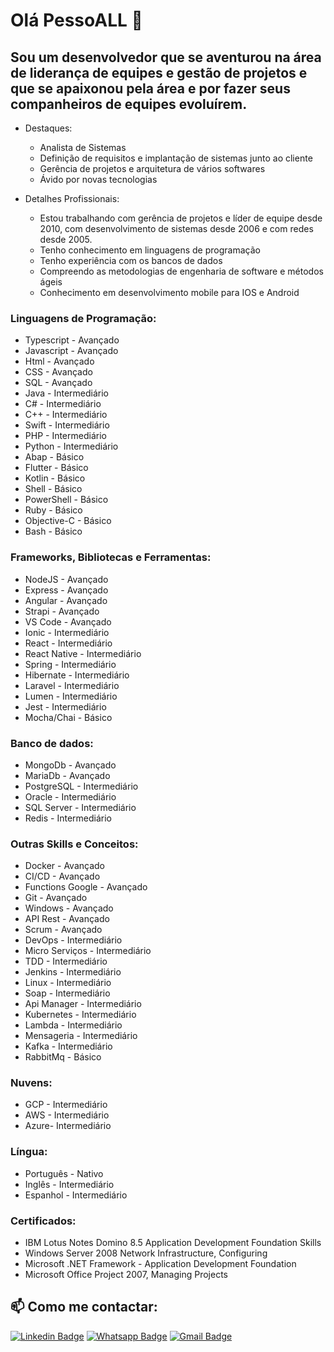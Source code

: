 <!--
**eltonjosesouza/eltonjosesouza** is a ✨ _special_ ✨ repository because its `README.md` (this file) appears on your GitHub profile.

Here are some ideas to get you started:

- 🔭 I’m currently working on ...
- 🌱 I’m currently learning ...
- 👯 I’m looking to collaborate on ...
- 🤔 I’m looking for help with ...
- 💬 Ask me about ...
- 📫 How to reach me: ...
- 😄 Pronouns: ...
- ⚡ Fun fact: ...
-->
# Olá PessoALL 👋

## Sou um desenvolvedor que se aventurou na área de liderança de equipes e gestão de projetos e que se apaixonou pela área e por fazer seus companheiros de equipes evoluírem. 

* Destaques: 
    * Analista de Sistemas
    * Definição de requisitos e implantação de sistemas junto ao cliente
    * Gerência de projetos e arquitetura de vários softwares
    * Ávido por novas tecnologias

* Detalhes Profissionais: 
    * Estou trabalhando com gerência de projetos e líder de equipe desde 2010, com desenvolvimento de sistemas desde 2006 e com redes desde 2005. 
    * Tenho conhecimento em linguagens de programação
    * Tenho experiência com os bancos de dados
    * Compreendo as metodologias de engenharia de software e métodos ágeis
    * Conhecimento em desenvolvimento mobile para IOS e Android

### Linguagens de Programação:
* Typescript - Avançado
* Javascript - Avançado
* Html - Avançado
* CSS - Avançado
* SQL - Avançado
* Java - Intermediário
* C# - Intermediário
* C++ - Intermediário
* Swift - Intermediário
* PHP - Intermediário
* Python - Intermediário
* Abap - Básico
* Flutter - Básico
* Kotlin - Básico
* Shell - Básico
* PowerShell - Básico
* Ruby - Básico
* Objective-C - Básico
* Bash - Básico

### Frameworks, Bibliotecas e Ferramentas: 
* NodeJS - Avançado
* Express - Avançado
* Angular - Avançado
* Strapi - Avançado
* VS Code - Avançado
* Ionic - Intermediário
* React - Intermediário
* React Native - Intermediário
* Spring - Intermediário
* Hibernate - Intermediário
* Laravel - Intermediário
* Lumen - Intermediário
* Jest - Intermediário
* Mocha/Chai - Básico

### Banco de dados:
* MongoDb - Avançado
* MariaDb - Avançado
* PostgreSQL - Intermediário
* Oracle - Intermediário
* SQL Server - Intermediário
* Redis - Intermediário

### Outras Skills e Conceitos:
* Docker - Avançado
* CI/CD - Avançado
* Functions Google - Avançado
* Git - Avançado
* Windows - Avançado
* API Rest - Avançado
* Scrum - Avançado
* DevOps - Intermediário
* Micro Serviços - Intermediário
* TDD - Intermediário
* Jenkins - Intermediário
* Linux - Intermediário
* Soap - Intermediário
* Api Manager - Intermediário
* Kubernetes - Intermediário
* Lambda - Intermediário
* Mensageria - Intermediário
* Kafka - Intermediário
* RabbitMq - Básico

### Nuvens:
* GCP - Intermediário
* AWS - Intermediário
* Azure- Intermediário

### Língua:
* Português - Nativo
* Inglês - Intermediário
* Espanhol - Intermediário

### Certificados:
* IBM Lotus Notes Domino 8.5 Application Development Foundation Skills
* Windows Server 2008 Network Infrastructure, Configuring
* Microsoft .NET Framework - Application Development Foundation 		
* Microsoft Office Project 2007, Managing Projects

## 📫 Como me contactar: 

[![Linkedin Badge](https://img.shields.io/badge/-Linkedin-6633cc?style=flat-square&logo=Linkedin&color=14274e&link=https://www.linkedin.com/in/eltonjosesouza/)](https://www.linkedin.com/in/eltonjosesouza/)
[![Whatsapp Badge](https://img.shields.io/badge/-WhatsApp-6633cc?style=flat-square&logo=Whatsapp&color=14274e&link=https://whats.link/eltonjosesouza)](https://whats.link/eltonjosesouza)
[![Gmail Badge](https://img.shields.io/badge/-Gmail-c14438?style=flat-square&logo=Gmail&color=14274e&link=mailto:contato@eltonjose.com.br)](mailto:contato@eltonjose.com.br)
